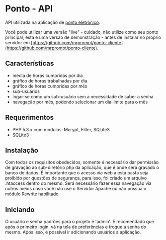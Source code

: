 Ponto - API
===========

API utilizada na aplicação de [ponto eletrônico](https://github.com/mrprompt/ponto-cliente).

Você pode utilizar uma versão "live" - cuidado, não utilize como seu ponto principal, esta é uma versão de demonstração - antes de instalar no próprio servidor em [https://github.com/mrprompt/ponto-cliente](https://github.com/mrprompt/ponto-cliente).

Características
---------------

- média de horas cumpridas por dia
- gráfico de horas trabalhadas por dia
- gráfico de horas cumpridas por mês
- sub-usuários
- logar-se como um sub-usuário sem a necessidade de saber a senha
- navegação por mês, podendo selecionar um dia limite para o mês


Requerimentos
-------------

- PHP 5.3.x com módulos: Mcrypt, Filter, SQLite3
- SQLite3

Instalação
----------

Com todos os requisitos obedecidos, somente é necessário dar permissão
de gravação ao sub-diretório php da aplicação, que é onde será gravado
o banco de dados.
É importante que o acesso via web a esta pasta seja proibido por questões
de segurança, para isso, foi criado um arquivo .htaccess dentro do mesmo.
Será necessário fazer essa navegação via outros meios caso você não use o
Servidor Apache ou não possua o módulo Rewrite habilitado.

Iniciando
---------
O usuário e senha padrões para o projeto é 'admin'. É recomendado que 
após o primeiro login, vá na tela de preferências e troque a senha do
mesmo.
Após isso, é possível ir adicionando usuários à aplicação.
